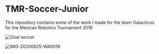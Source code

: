 # TMR-Soccer-Junior
This repository contains some of the work I made for the team Galacticos for the Mexican Robotics Tournament 2019

![Goal soccer](https://github.com/alejandro3141592/TMR-Soccer-Junior/assets/132953325/2d8c0385-22ec-40cd-8930-c57a26f3acd0)

![IMG-20200625-WA0019](https://github.com/alejandro3141592/TMR-Soccer-Junior/assets/132953325/7d162306-2de0-4c5f-aa58-e3c5eeb70fd9)
